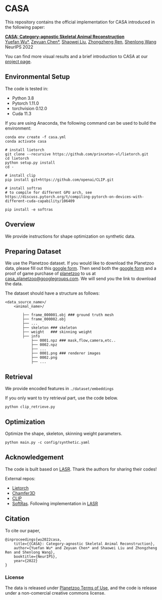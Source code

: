 # CASA
This repository contains the official implementation for CASA introduced in the following paper:

[**CASA: Category-agnostic Skeletal Animal
Reconstruction**](https://Iven-Wu.github.io/CASA)
<br>
[Yuefan Wu*](http://ivenwu.com/), [Zeyuan Chen*](https://zeyuan-chen.com/), [Shaowei Liu](https://stevenlsw.github.io/), [Zhongzheng Ren](https://jason718.github.io/),  [Shenlong Wang](http://shenlong.web.illinois.edu/)
<br>
NeurIPS 2022

You can find more visual results and a brief introduction to CASA at our [project page](https://Iven-Wu.github.io/CASA).


## Environmental Setup

The code is tested in:
- Python 3.8
- Pytorch 1.11.0
- torchvision 0.12.0
- Cuda 11.3


If you are using Anaconda, the following command can be used to build the environment:


```
conda env create -f casa.yml
conda activate casa

# install lietorch
git clone --recursive https://github.com/princeton-vl/lietorch.git
cd lietorch
python setup.py install
cd -

# install clip
pip install git+https://github.com/openai/CLIP.git

# install softras
# to compile for different GPU arch, see https://discuss.pytorch.org/t/compiling-pytorch-on-devices-with-different-cuda-capability/106409

pip install -e softras
```

## Overview
We provide instructions for shape optimization on synthetic data.

## Preparing Dataset

We use the Planetzoo dataset. If you would like to download the Planetzoo data, please fill out this [google form]. Then send both the [google form] and a proof of game purchase of [planetzoo] to us at casa_planetzoo@googlegroups.com. We will send you the link to download the data.




The dataset should have a structure as follows:
```
<data_source_name>/
    <animal_name>/

        ├── frame_000001.obj ### ground truth mesh
        ├── frame_000002.obj
        ├── ...
        ├── skeleton ### skeleton
        ├── weight   ### skinning weight
        ├── info    
            ├── 0001.npz ### mask,flow,camera,etc..
            ├── 0002.npz 
            ├── ...
            ├── 0001.png ### renderer images
            ├── 0002.png
            ├── ...

```
## Retrieval
We provide encoded features in `./dataset/embeddings`

If you only want to try retrieval part, use the code below.

```
python clip_retrieve.py 
```




## Optimization

Optimize the shape, skeleton, skinning weight parameters.

```
python main.py -c config/synthetic.yaml
```


## Acknowledgement
The code is built based on [LASR](https://github.com/google/lasr). Thank the authors for sharing their codes!

External repos:
- [Lietorch](https://github.com/princeton-vl/lietorch)
- [Chamfer3D](https://github.com/ThibaultGROUEIX/ChamferDistancePytorch)
- [CLIP](https://github.com/openai/CLIP)
- [SoftRas](https://github.com/ShichenLiu/SoftRas). Following implementation in [LASR](https://github.com/google/lasr)

## Citation

To cite our paper,
```
@inproceedings{wu2022casa,
    title={{CASA}: Category-agnostic Skeletal Animal Reconstruction},
    author={Yuefan Wu* and Zeyuan Chen* and Shaowei Liu and Zhongzheng Ren and Shenlong Wang},
    booktitle={NeurIPS},
    year={2022}
}
```

### License
The data is released under [Planetzoo Terms of Use], and the code is release under a non-comercial creative commons license.

[google form]: https://docs.google.com/forms/d/e/1FAIpQLSdcC4c90tQb6wEF-Qi8XoqmtCHrw1f5SD24IgHQNTZjQ0h59Q/viewform?usp=sf_link
[Planetzoo Terms of Use]: https://docs.google.com/forms/d/e/1FAIpQLSdcC4c90tQb6wEF-Qi8XoqmtCHrw1f5SD24IgHQNTZjQ0h59Q/viewform?usp=sf_link

[planetzoo]: https://www.planetzoogame.com/
